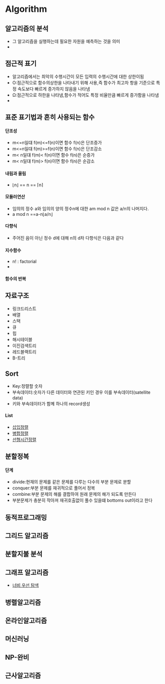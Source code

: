 # Algorithm
## 알고리즘의 분석
- 그 알고리즘을 실행하는데 필요한 자원을 예측하는 것을 의미
- 
## 점근적 표기
- 알고리즘에서는 최악의 수행시간이 모든 입력의 수행시간에 대한 상한이됨
- O:점근적으로 함수의상한을 나타내기 위해 사용,즉 함수가 최고차 항을 기준으로 특정 속도보다 빠르게 증가하지 않음을 나타냄
- Ω:점근적으로 하한을 나타냄,함수가 적어도 특정 비율만큼 빠르게 증가함을 나타냄
- 
## 표준 표기법과 흔히 사용되는 함수
#### 단조성
- m<=n일댸 f(m)<=f(n)이면 함수 f(n)은 단조증가
- m<=n일댸 f(m)>=f(n)이면 함수 f(n)은 단조감소
- m< n일댸 f(m)< f(n)이면 함수 f(n)은 순증가
- m< n일댸 f(m)> f(n)이면 함수 f(n)은 순감소

#### 내림과 올림
- ⌊n⌋ == n == ⌈n⌉
#### 모듈러연산
- 임의의 정수 a와 임의의 양의 정수n에 대한 am mod n 값은 a/n의 나머지다.
- a mod n  ==a-n⌊a/n⌋
#### 다향식
- 주어진 음이 아닌 정수 d에 대해 n의 d차 다항식은 다음과 같다
#### 지수함수
- n! : factorial
- 
#### 함수의 반복
## 자료구조
- 링크드리스트
- 배열
- 스택
- 큐
- 힙
- 해시테이블
- 이진검색트리
- 레드블랙트리
- B-트리
## Sort
- Key:정렬할 숫자
- 부속데이터:숫자가 다른 데이터와 연관된 키인 경우 이를 부속데이터(satellite data)
- 키와 부속데이터가 함꼐 하나의 record생성
#### List 
- [삽입정렬](https://github.com/kyunghyunHan/algorithm_/blob/main/src/sort/insertion.rs)
- [병합정렬](https://github.com/kyunghyunHan/algorithm_/blob/main/src/sort/merge.rs)
- [선형시간정렬]()
## 분할정복
   #### 단계
   - divide:현재의 문제를 같은 문제를 다루는 다수의 부분 문제로 분할
   - conquer:부분 문제를 재귀적으로 풀어서 정복
   - combine:부분 문제의 해를 결합하여 원래 문제의 해가 되도록 만든다
   - 부분문제가 충분히 작아져 재귀호출없이 풀수 있을떄 bottoms out이라고 한다
## 동적프로그래밍
## 그리드 알고리즘
## 분할지불 분석
## 그래프 알고리즘
- [너비 우선 탐색]()
## 병렬알고리즘
## 온라인알고리즘
## 머신러닝
## NP-완비
## 근사알고리즘